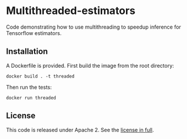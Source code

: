 # Multithreaded-estimators

Code demonstrating how to use multithreading to speedup inference for Tensorflow estimators.

## Installation

A Dockerfile is provided. First build the image from the root directory:

```
docker build . -t threaded
```

Then run the tests:

```
docker run threaded
```

## License

This code is released under Apache 2. See the [license in full](LICENSE).
